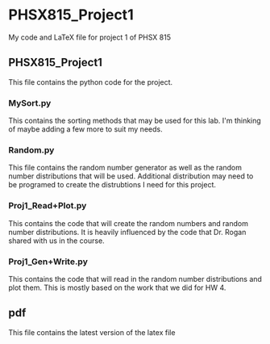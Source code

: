 # PHSX815_Project1
My code and LaTeX file for project 1 of PHSX 815

## PHSX815_Project1
This file contains the python code for the project.

### MySort.py
This contains the sorting methods that may be used for this lab. I'm thinking of maybe adding a few more to suit my needs.

### Random.py
This file contains the random number generator as well as the random number distributions that will be used. Additional distribution may need to be programed to create the distrubtions I need for this project.

### Proj1_Read+Plot.py 
This contains the code that will create the random numbers and random number distributions. It is heavily influenced by the code that Dr. Rogan shared with us in the course.

### Proj1_Gen+Write.py
This contains the code that will read in the random number distributions and plot them. This is mostly based on the work that we did for HW 4.

## pdf
This file contains the latest version of the latex file
